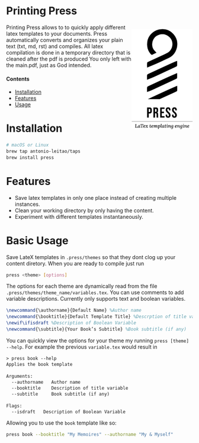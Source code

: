 # Printing Press

<img src='assets/press_logo.png' height='270px' align="right" style="float:right;margin-left:0pt;margin-top:10pt;"></img>

Printing Press allows to to quickly apply different latex templates to your documents.
Press automatically converts and organizes your plain text (txt, md, rst) and compiles.
All latex compilation is done in a temporary directory that is cleaned after the pdf is produced
You only left with the main.pdf, just as God intended.

#### Contents
  - [Installation](#installation)
  - [Features](#features)
  - [Usage](#basic-usage)
    
# Installation
```bash
# macOS or Linux
brew tap antonio-leitao/taps
brew install press
```

# Features
- Save latex templates in only one place instead of creating multiple instances.
- Clean your working directory by only having the content.
- Experiment with different templates instantaneously.

# Basic Usage
Save LateX templates in `.press/themes` so that they dont clog up your content diretory.
When you are ready to compile just run

```bash
press <theme> [options]
```
The options for each theme are dynamically read from the file `.press/themes/theme_name/variables.tex`.
You can use comments to add variable descriptions.
Currently only supports text and boolean variables.

```tex
\newcommand{\authorname}{Default Name} %Author name
\newcommand{\booktitle}{Default Template Title} %Descrption of title variable
\newif\ifisdraft %Description of Boolean Variable
\newcommand{\subtitle}{Your Book’s Subtitle} %Book subtitle (if any)
```

You can quickly view the options for your theme my running `press [theme] --help`.
For example the previous `variable.tex` would result in 

```shell
> press book --help
Applies the book template

Arguments:
  --authorname   Author name
  --booktitle    Description of title variable
  --subtitle     Book subtitle (if any)

Flags:
  --isdraft   Description of Boolean Variable
```

Allowing you to use the `book` template like so:

```bash
press book --booktitle "My Memoires" --authorname "My & Myself"
```
